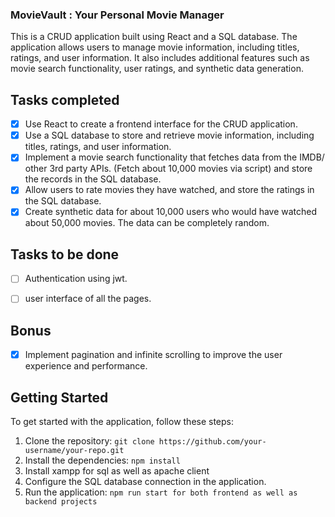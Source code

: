 ### MovieVault : Your Personal Movie Manager


This is a CRUD application built using React and a SQL database. The application allows users to manage movie information, including titles, ratings, and user information. It also includes additional features such as movie search functionality, user ratings, and synthetic data generation.

## Tasks completed

- [x] Use React to create a frontend interface for the CRUD application.
- [x] Use a SQL database to store and retrieve movie information, including titles, ratings, and user information.
- [x] Implement a movie search functionality that fetches data from the IMDB/ other 3rd party APIs. (Fetch about 10,000 movies via script) and store the records in the SQL database.
- [x] Allow users to rate movies they have watched, and store the ratings in the SQL database.
- [x] Create synthetic data for about 10,000 users who would have watched about 50,000 movies. The data can be completely random.

## Tasks to be done
- [ ] Authentication using jwt.
- [ ] user interface of all the pages.
      



## Bonus

- [x] Implement pagination and infinite scrolling to improve the user experience and performance.

## Getting Started

To get started with the application, follow these steps:

1. Clone the repository: `git clone https://github.com/your-username/your-repo.git`
2. Install the dependencies: `npm install`
3. Install xampp for sql as well as apache client
6. Configure the SQL database connection in the application.
7. Run the application: `npm run start for both frontend as well as backend projects`

